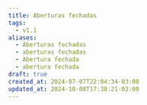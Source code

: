 ```yaml
---
title: Aberturas fechadas
tags:
  - v1.1
aliases:
  - Aberturas fechadas
  - aberturas fechadas
  - Abertura fechada
  - abertura fechada
draft: true
created_at: 2024-07-07T22:04:34-03:00
updated_at: 2024-10-08T17:38:21-03:00
---
```


